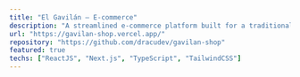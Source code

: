 ```yaml
---
title: "El Gavilán – E-commerce"
description: "A streamlined e-commerce platform built for a traditional business, featuring checkout with Stripe, real-time data management and authentication via Supabase, and state handling through Zustand. Built with Next.js, React, TypeScript, and styled using TailwindCSS."
url: "https://gavilan-shop.vercel.app/"
repository: "https://github.com/dracudev/gavilan-shop"
featured: true
techs: ["ReactJS", "Next.js", "TypeScript", "TailwindCSS"]
---
```

